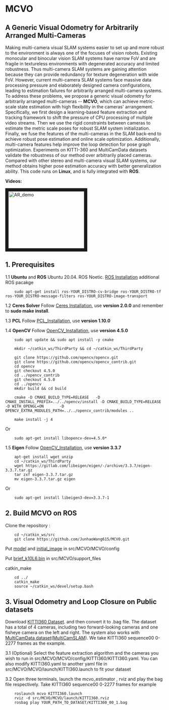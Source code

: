 # MCVO
## A Generic Visual Odometry for Arbitrarily Arranged Multi-Cameras

Making multi-camera visual SLAM systems easier to set up and more robust to the environment is always one of the focuses of vision robots. Existing monocular and binocular vision SLAM systems have narrow FoV and are fragile in textureless environments with degenerated accuracy and limited robustness. Thus multi-camera SLAM systems are gaining attention because they can provide redundancy for texture degeneration with wide FoV. However, current multi-camera SLAM systems face massive data processing pressure and elaborately designed camera configurations, leading to estimation failures for arbitrarily arranged multi-camera systems. To address these problems, we propose a generic visual odometry for arbitrarily arranged multi-cameras -- **MCVO**, which can achieve metric-scale state estimation with high flexibility in the cameras' arrangement. Specifically, we first design a learning-based feature extraction and tracking framework to shift the pressure of CPU processing of multiple video streams. Then we use the rigid constraints between cameras to estimate the metric scale poses for robust SLAM system initialization. Finally, we fuse the features of the multi-cameras in the SLAM back-end to achieve robust pose estimation and online scale optimization. Additionally, multi-camera features help improve the loop detection for pose graph optimization. Experiments on KITTI-360 and MultiCamData datasets validate the robustness of our method over arbitrarily placed cameras. Compared with other stereo and multi-camera visual SLAM systems, our method obtains higher pose estimation accuracy with better generalization ability. This code runs on **Linux**, and is fully integrated with **ROS**. 

**Videos:**

<a href="https://youtu.be/lSoDYYae8mo" target="_blank"><img src="https://img.youtube.com/vi/lSoDYYae8mo/1.jpg" 
alt="AR_demo" width="240" height="180" border="10" /></a>

## 1. Prerequisites
1.1 **Ubuntu** and **ROS**
Ubuntu  20.04.
ROS Noetic. [ROS Installation](http://wiki.ros.org/ROS/Installation)
additional ROS pacakge
```
    sudo apt-get install ros-YOUR_DISTRO-cv-bridge ros-YOUR_DISTRO-tf ros-YOUR_DISTRO-message-filters ros-YOUR_DISTRO-image-transport
```

1.2 **Ceres Solver**
Follow [Ceres Installation](http://ceres-solver.org/installation.html), use **version 2.0.0** and remember to **sudo make install**.

1.3 **PCL**
Follow [PCL_Installation](https://github.com/PointCloudLibrary/pcl/releases), use **version 1.10.0**

1.4 **OpenCV**
Follow [OpenCV_Installation](https://github.com/opencv/opencv/releases), use **version 4.5.0**
```
    sudo apt update && sudo apt install -y cmake 
    
    mkdir ~/catkin_ws/ThirdParty && cd ~/catkin_ws/ThirdParty
    
    git clone https://github.com/opencv/opencv.git
    git clone https://github.com/opencv/opencv_contrib.git
    cd opencv
    git checkout 4.5.0
    cd ../opencv_contrib
    git checkout 4.5.0
    cd ../opencv
    mkdir build && cd build
    
    cmake -D CMAKE_BUILD_TYPE=RELEASE   -D CMAKE_INSTALL_PREFIX=../../opencv/install -D CMAKE_BUILD_TYPE=RELEASE  -D WITH_OPENGL=ON       -D OPENCV_EXTRA_MODULES_PATH=../../opencv_contrib/modules ..
    
    make install -j 4
```

Or

```
    sudo apt-get install libopencv-dev=4.5.0*
```

1.5 **Eigen**
Follow [OpenCV_Installation](https://github.com/opencv/opencv/releases), use **version 3.3.7**
```
    apt-get install wget unzip
    cd ~/catkin_ws/ThirdParty  
    wget https://gitlab.com/libeigen/eigen/-/archive/3.3.7/eigen-3.3.7.tar.gz
    tar zxf eigen-3.3.7.tar.gz
    mv eigen-3.3.7.tar.gz eigen
```

Or

```
    sudo apt-get install libeigen3-dev=3.3.7-1
```

## 2. Build MCVO on ROS
Clone the repository :
```
    cd ~/catkin_ws/src
    git clone https://github.com/JunhaoWang615/MCVO.git
```
Put [model](https://drive.google.com/drive/folders/1ahtFbkz2CLiPJWnmo5g6EV2AOELY5Ug2?usp=drive_link) and [initial_image](https://drive.google.com/drive/folders/1DEoLYAlBCSJyuEjIHc0Oc6mCKOju_G_r?usp=drive_link) in src/MCVO/MCVO/config

Put [brief_k10L6.bin](https://drive.google.com/file/d/1lPjAWAf8BFSGq-OLshMiUR9wWNKH0qam/view?usp=drive_link) in src/MCVO/support_files

catkin_make
```
    cd ../
    catkin_make
    source ~/catkin_ws/devel/setup.bash
```

## 3. Visual Odometry and Loop Closure on Public datasets
Download [KITTI360 Dataset](https://www.cvlibs.net/datasets/kitti-360). and then convert it to .bag file. The dataset has a total of 4 cameras, including two forward-looking cameras and one fisheye camera on the left and right. The system also works with [MultiCamData dataset](https://drive.google.com/drive/folders/151_ifKEE8WYHAeZ9hGcC69iotIpevBf8?usp=sharing)([MultiCamSLAM](https://github.com/neufieldrobotics/MultiCamSLAM)). We take KITTI360 sequence00 0-2277 frames as the example.

3.1 (Optional) Select the feature extraction algorithm and the cameras you wish to run in src/MCVO/MCVO/config/KITTI360/KITTI360.yaml. You can also modify KITTI360.yaml to another yaml file in src/MCVO/MCVO/launch/KITTI360.launch to fit your dataset


3.2 Open three terminals, launch the mcvo_estimator , rviz and play the bag file respectively. Take KITTI360 sequence00 0-2277 frames for example
```
    roslaunch mcvo KITTI360.launch 
    rviz -d src/MCVO/MCVO/launch/KITTI360.rviz
    rosbag play YOUR_PATH_TO_DATASET/KITTI360_00_1.bag
```



